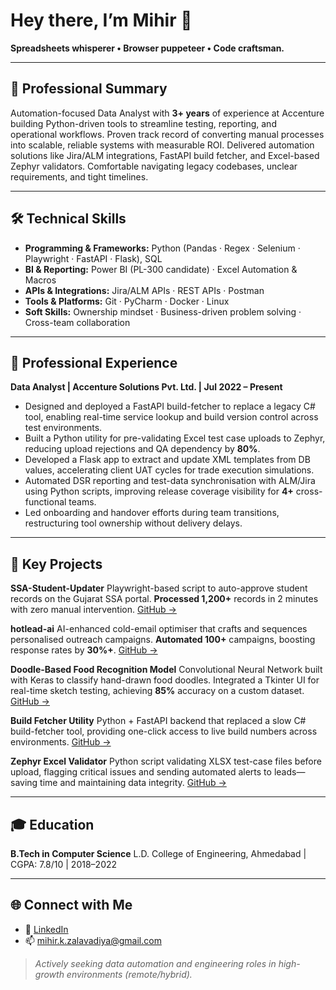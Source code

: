 # Hey there, I’m Mihir 🐺

**Spreadsheets whisperer • Browser puppeteer • Code craftsman.**

---

## 🚀 Professional Summary

Automation-focused Data Analyst with **3+ years** of experience at Accenture building Python-driven tools to streamline testing, reporting, and operational workflows. Proven track record of converting manual processes into scalable, reliable systems with measurable ROI. Delivered automation solutions like Jira/ALM integrations, FastAPI build fetcher, and Excel-based Zephyr validators. Comfortable navigating legacy codebases, unclear requirements, and tight timelines.

---

## 🛠️ Technical Skills

* **Programming & Frameworks:** Python (Pandas · Regex · Selenium · Playwright · FastAPI · Flask), SQL
* **BI & Reporting:** Power BI (PL-300 candidate) · Excel Automation & Macros
* **APIs & Integrations:** Jira/ALM APIs · REST APIs · Postman
* **Tools & Platforms:** Git · PyCharm · Docker · Linux
* **Soft Skills:** Ownership mindset · Business-driven problem solving · Cross-team collaboration

---

## 💼 Professional Experience

**Data Analyst | Accenture Solutions Pvt. Ltd. | Jul 2022 – Present**

* Designed and deployed a FastAPI build-fetcher to replace a legacy C# tool, enabling real-time service lookup and build version control across test environments.
* Built a Python utility for pre-validating Excel test case uploads to Zephyr, reducing upload rejections and QA dependency by **80%**.
* Developed a Flask app to extract and update XML templates from DB values, accelerating client UAT cycles for trade execution simulations.
* Automated DSR reporting and test-data synchronisation with ALM/Jira using Python scripts, improving release coverage visibility for **4+** cross-functional teams.
* Led onboarding and handover efforts during team transitions, restructuring tool ownership without delivery delays.

---

## 🚧 Key Projects

**SSA-Student-Updater**
Playwright-based script to auto-approve student records on the Gujarat SSA portal. **Processed 1,200+** records in 2 minutes with zero manual intervention.
[GitHub →](https://github.com/MihirZalavadia/SSA-Student-Updater)

**hotlead-ai**
AI-enhanced cold-email optimiser that crafts and sequences personalised outreach campaigns. **Automated 100+** campaigns, boosting response rates by **30%+**.
[GitHub →](https://github.com/MihirZalavadia/hotlead-ai)

**Doodle-Based Food Recognition Model**
Convolutional Neural Network built with Keras to classify hand-drawn food doodles. Integrated a Tkinter UI for real-time sketch testing, achieving **85%** accuracy on a custom dataset.
[GitHub →](https://github.com/MihirZalavadia/Doodle-Food-Recognizer)

**Build Fetcher Utility**
Python + FastAPI backend that replaced a slow C# build-fetcher tool, providing one-click access to live build numbers across environments.
[GitHub →](https://github.com/MihirZalavadia/HFT-Learning-Journey)

**Zephyr Excel Validator**
Python script validating XLSX test-case files before upload, flagging critical issues and sending automated alerts to leads—saving time and maintaining data integrity.
[GitHub →](https://github.com/MihirZalavadia/Zephyr-Excel-Validator)

---

## 🎓 Education

**B.Tech in Computer Science**
L.D. College of Engineering, Ahmedabad | CGPA: 7.8/10 | 2018–2022

---

## 🌐 Connect with Me

* 🔗 [LinkedIn](https://www.linkedin.com/in/mihir-zalavadiya-9a00061bb/)
* 📫 [mihir.k.zalavadiya@gmail.com](mailto:mihir.k.zalavadiya@gmail.com)

> *Actively seeking data automation and engineering roles in high-growth environments (remote/hybrid).*
